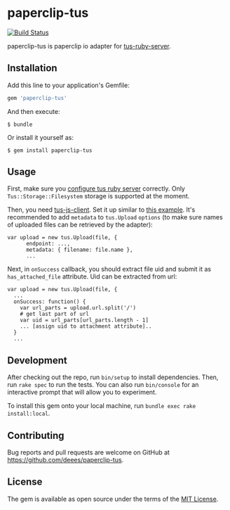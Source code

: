 # paperclip-tus

[![Build Status](https://github.com/deees/paperclip-tus/actions/workflows/test.yml/badge.svg)](https://github.com/deees/paperclip-tus/actions/workflows/test.yml)

paperclip-tus is paperclip io adapter for [tus-ruby-server](https://github.com/janko-m/tus-ruby-server).

## Installation

Add this line to your application's Gemfile:

```ruby
gem 'paperclip-tus'
```

And then execute:

    $ bundle

Or install it yourself as:

    $ gem install paperclip-tus

## Usage

First, make sure you [configure tus ruby server](https://github.com/janko-m/tus-ruby-server/blob/master/README.md#usage) correctly.
Only `Tus::Storage::Filesystem` storage is supported at the moment.

Then, you need [tus-js-client](https://github.com/tus/tus-js-client). Set it up similar to [this example](https://github.com/tus/tus-js-client/blob/master/README.md#example).
It's recommended to add `metadata` to `tus.Upload` `options` (to make sure names of uploaded files can be retrieved by the adapter):
```
var upload = new tus.Upload(file, {
      endpoint: ...,
      metadata: { filename: file.name },
      ...
```

Next, in `onSuccess` callback, you should extract file uid and submit it as `has_attached_file` attribute.
Uid can be extracted from url:
```
var upload = new tus.Upload(file, {
  ...
  onSuccess: function() {
    var url_parts = upload.url.split('/')
    # get last part of url
    var uid = url_parts[url_parts.length - 1]
    ... [assign uid to attachment attribute]..
  }
  ...
```

## Development

After checking out the repo, run `bin/setup` to install dependencies. Then, run `rake spec` to run the tests.
You can also run `bin/console` for an interactive prompt that will allow you to experiment.

To install this gem onto your local machine, run `bundle exec rake install:local`.

## Contributing

Bug reports and pull requests are welcome on GitHub at https://github.com/deees/paperclip-tus.

## License

The gem is available as open source under the terms of the [MIT License](http://opensource.org/licenses/MIT).

